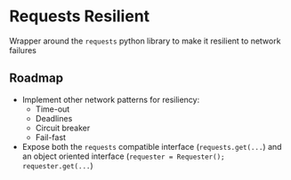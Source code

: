 # Requests Resilient

Wrapper around the `requests` python library to make it resilient to network failures

## Roadmap
* Implement other network patterns for resiliency:
  * Time-out
  * Deadlines
  * Circuit breaker
  * Fail-fast
* Expose both the `requests` compatible interface (`requests.get(...`) and an object oriented interface (`requester = Requester(); requester.get(...`)
